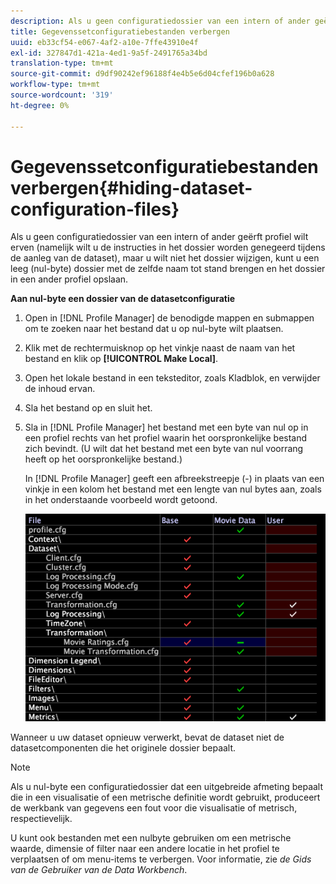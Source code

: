 ```yaml
---
description: Als u geen configuratiedossier van een intern of ander geërft profiel wilt erven (namelijk wilt u de instructies in het dossier worden genegeerd tijdens de aanleg van de dataset), maar u wilt niet het dossier wijzigen, kunt u een leeg (nul-byte) dossier met de zelfde naam tot stand brengen en het dossier in een ander profiel opslaan.
title: Gegevenssetconfiguratiebestanden verbergen
uuid: eb33cf54-e067-4af2-a10e-7ffe43910e4f
exl-id: 327847d1-421a-4ed1-9a5f-2491765a34bd
translation-type: tm+mt
source-git-commit: d9df90242ef96188f4e4b5e6d04cfef196b0a628
workflow-type: tm+mt
source-wordcount: '319'
ht-degree: 0%

---
```


# Gegevenssetconfiguratiebestanden verbergen{#hiding-dataset-configuration-files}

Als u geen configuratiedossier van een intern of ander geërft profiel wilt erven (namelijk wilt u de instructies in het dossier worden genegeerd tijdens de aanleg van de dataset), maar u wilt niet het dossier wijzigen, kunt u een leeg (nul-byte) dossier met de zelfde naam tot stand brengen en het dossier in een ander profiel opslaan.

**Aan nul-byte een dossier van de datasetconfiguratie**

1. Open in [!DNL Profile Manager] de benodigde mappen en submappen om te zoeken naar het bestand dat u op nul-byte wilt plaatsen.
1. Klik met de rechtermuisknop op het vinkje naast de naam van het bestand en klik op **[!UICONTROL Make Local]**.
1. Open het lokale bestand in een teksteditor, zoals Kladblok, en verwijder de inhoud ervan.
1. Sla het bestand op en sluit het.
1. Sla in [!DNL Profile Manager] het bestand met een byte van nul op in een profiel rechts van het profiel waarin het oorspronkelijke bestand zich bevindt. (U wilt dat het bestand met een byte van nul voorrang heeft op het oorspronkelijke bestand.)

   In [!DNL Profile Manager] geeft een afbreekstreepje (-) in plaats van een vinkje in een kolom het bestand met een lengte van nul bytes aan, zoals in het onderstaande voorbeeld wordt getoond.

   ![](assets/vis_ProfileManager_ZeroByteFile.png)

Wanneer u uw dataset opnieuw verwerkt, bevat de dataset niet de datasetcomponenten die het originele dossier bepaalt.

>[!NOTE]
>
>Als u nul-byte een configuratiedossier dat een uitgebreide afmeting bepaalt die in een visualisatie of een metrische definitie wordt gebruikt, produceert de werkbank van gegevens een fout voor die visualisatie of metrisch, respectievelijk.

U kunt ook bestanden met een nulbyte gebruiken om een metrische waarde, dimensie of filter naar een andere locatie in het profiel te verplaatsen of om menu-items te verbergen. Voor informatie, zie *de Gids van de Gebruiker van de Data Workbench*.
